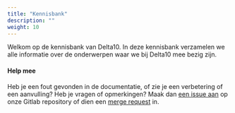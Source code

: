 ```yaml
---
title: "Kennisbank"
description: ""
weight: 10
---
```


Welkom op de kennisbank van Delta10. In deze kennisbank verzamelen we alle informatie over de onderwerpen waar we bij Delta10 mee bezig zijn.

#### Help mee
Heb je een fout gevonden in de documentatie, of zie je een verbetering of een aanvulling? Heb je vragen of opmerkingen? Maak dan [een issue aan](https://gitlab.com/delta10/kennisbank/issues) op onze Gitlab repository of dien een [merge request](https://gitlab.com/delta10/kennisbank/merge_requests) in.